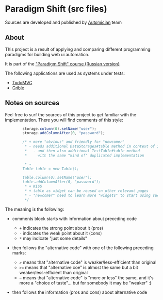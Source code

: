 # Paradigm Shift (src files)

Sources are developed and published by [Automician](http://automician.com) team

## About
This project is a result of applying and comparing different programming paradigms for building web ui automation. 

It is part of the ["Paradigm Shift" course (Russian version)](https://seleniumcourses.com/products/paradigm-shift-selenide-java-in-russian)

The following applications are used as systems under tests:
- [TodoMVC](todomvc4tasj.herokuapp.com)
- [Grible](grible.org)

## Notes on sources  

Feel free to surf the sources of this project to get familiar with the implementation. There you will find comments of this style:

```java
        storage.column(0).setName("user");
        storage.addColumnAfter(0, "password");

        /* + more "obvious" and friendly for "newcomer"
         * - needs additional DataStorages#table method in context of implementation
         *   - and then also additional TestTable#table method
         *     with the same "kind of" duplicated implementation

         * ~
        Table table = new Table();

        table.column(0).setName("user");
        table.addColumnAfter(0, "password");
         * + KISS
         * + table as widget can be reused on other relevant pages
         * - "newcomer" need to learn more "widgets" to start using such approach
         */
```

The meaning is the following:

- comments block starts with information about preceding code
  - `+` indicates the strong point about it (pros)
  - `-` indicates the weak point about it (cons)
  - `*` may indicate "just some details"

- then follows the "alternative code" with one of the following preceding marks:
  - `>` means that "alternative code" is weaker/less-efficient than original
  - `>=` means that "alternative coe" is almost the same but a bit weaker/less-efficient than original
  - `~` means that "alternative code" is "more or less" the same, and it's more a "choice of taste"... but for somebody it may be "weaker" :)
  
- then follows the information (pros and cons) about alternative code
